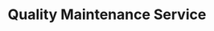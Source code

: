---
title: "Quality Maintenance Service"
url: /middletown/quality-maintenance-service/
shop: Wäscherei
---